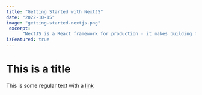 ```yaml
---
title: "Getting Started with NextJS"
date: "2022-10-15"
image: "getting-started-nextjs.png"
 excerpt:
      "NextJS is a React framework for production - it makes building fullstack React apps and sites a breeze and ships with built-in SSR."
isFeatured: true
---
```


# This is a title

This is some regular text with a [link](https://google.com)
